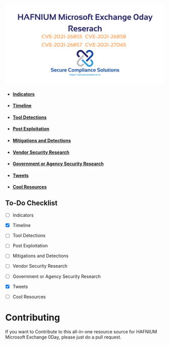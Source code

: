 ![](https://github.com/SCS-Labs/Images/raw/main/SCS%20-%20HAFNIUM.png)



- #### [Indicators](/indicators/README.md)
- #### [Timeline](Timeline.md)
- #### [Tool Detections](/tool-detections/README.md)
- #### [Post Exploitation](/post-exploitation/README.md)
- #### [Mitigations and Detections](/mitigations-and-detections/README.md)
- #### [Vendor Security Research](/vendor-security-research/README.md)
- #### [Government or Agency Security Research](/gov-sec-research/README.md)
- #### [Tweets](Tweets.md)
- #### [Cool Resources](/resources/README.md)


## To-Do Checklist

- [ ] Indicators 
- [X] Timeline
- [ ] Tool Detections
- [ ] Post Exploitation
- [ ] Mitigations and Detections
- [ ] Vendor Security Research
- [ ] Government or Agency Security Research
- [X] Tweets
- [ ] Cool Resources


# Contributing

If you want to Contribute to this all-in-one resource source for HAFNIUM Microsoft Exchange 0Day, please just do a pull request.